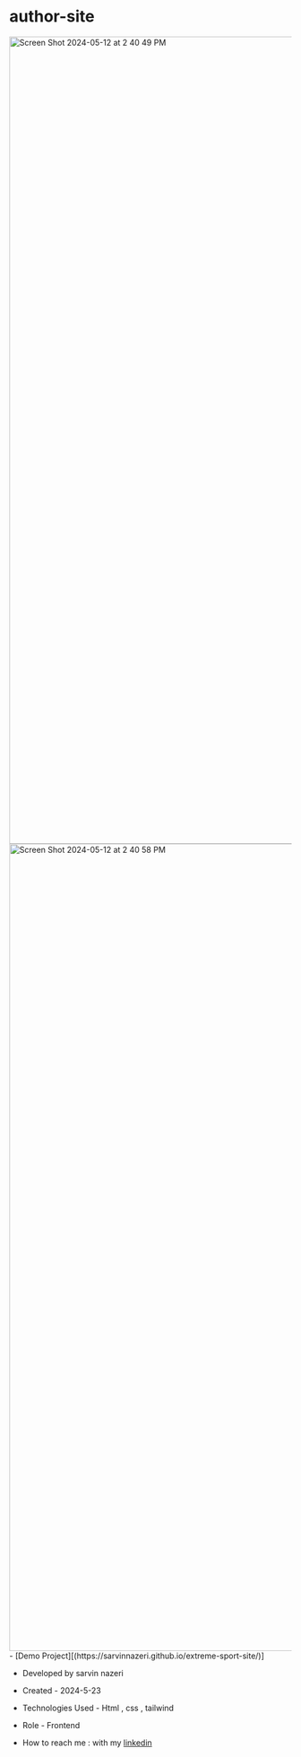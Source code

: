 # author-site
<img width="1440" alt="Screen Shot 2024-05-12 at 2 40 49 PM" src="https://github.com/sarvinnazeri/extreme-sport-site/assets/166671712/4beb4a1f-7e65-4ced-b43d-3c3be422ee2b">
<img width="1440" alt="Screen Shot 2024-05-12 at 2 40 58 PM" src="https://github.com/sarvinnazeri/extreme-sport-site/assets/166671712/8e35a464-df58-40be-ba53-da0e46ecf71f">
- [Demo Project][(https://sarvinnazeri.github.io/extreme-sport-site/)]

- Developed by sarvin nazeri

- Created - 2024-5-23

- Technologies Used - Html , css , tailwind

- Role - Frontend

- How to reach me : with my [linkedin](https://www.linkedin.com/in/sarvin-nazeri)


